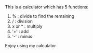 This is a calculator which has 5 functions:
1. % : divide to find the remaining
2. / : division
3. x or * : multiply
4. '+' : add
5. '-' : minus

Enjoy using my calculator.
